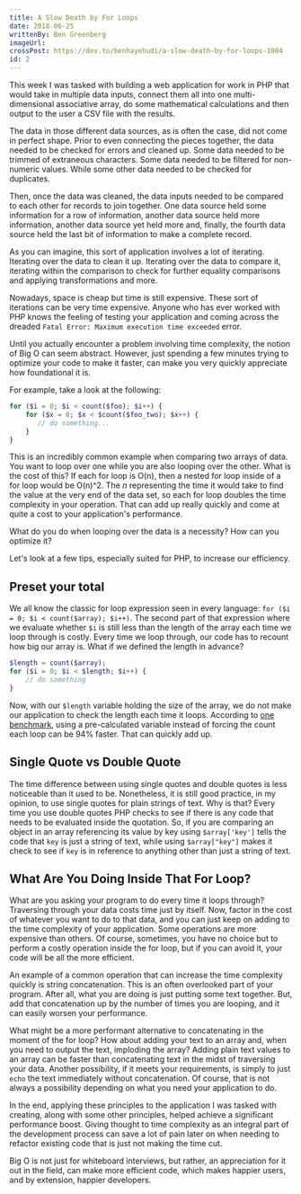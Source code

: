 ```yaml
---
title: A Slow Death by For Loops
date: 2018-06-25
writtenBy: Ben Greenberg
imageUrl: 
crossPost: https://dev.to/benhayehudi/a-slow-death-by-for-loops-1004
id: 2
---
```


This week I was tasked with building a web application for work in PHP that would take in multiple data inputs, connect them all into one multi-dimensional associative array, do some mathematical calculations and then output to the user a CSV file with the results. 

The data in those different data sources, as is often the case, did not come in perfect shape. Prior to even connecting the pieces together, the data needed to be checked for errors and cleaned up. Some data needed to be trimmed of extraneous characters. Some data needed to be filtered for non-numeric values. While some other data needed to be checked for duplicates. 

Then, once the data was cleaned, the data inputs needed to be compared to each other for records to join together. One data source held some information for a row of information, another data source held more information, another data source yet held more and, finally, the fourth data source held the last bit of information to make a complete record.

As you can imagine, this sort of application involves a lot of iterating. Iterating over the data to clean it up. Iterating over the data to compare it, iterating within the comparison to check for further equality comparisons and applying transformations and more. 

Nowadays, space is cheap but time is still expensive. These sort of iterations can be very time expensive. Anyone who has ever worked with PHP knows the feeling of testing your application and coming across the dreaded `Fatal Error: Maximum execution time exceeded` error. 

Until you actually encounter a problem involving time complexity, the notion of Big O can seem abstract. However, just spending a few minutes trying to optimize your code to make it faster, can make you very quickly appreciate how foundational it is. 

For example, take a look at the following:

```php
for ($i = 0; $i < count($foo); $i++) {
    for ($x = 0; $x < $count($foo_two); $x++) {
       // do something...
    }
}
```

This is an incredibly common example when comparing two arrays of data. You want to loop over one while you are also looping over the other. What is the cost of this? If each for loop is O(n), then a nested for loop inside of a for loop would be O(n)^2. The *n* representing the time it would take to find the value at the very end of the data set, so each for loop doubles the time complexity in your operation. That can add up really quickly and come at quite a cost to your application's performance. 

What do you do when looping over the data is a necessity? How can you optimize it?

Let's look at a few tips, especially suited for PHP, to increase our efficiency.

## Preset your total

We all know the classic for loop expression seen in every language: `for ($i = 0; $i < count($array); $i++)`. The second part of that expression where we evaluate whether `$i` is still less than the length of the array each time we loop through is costly. Every time we loop through, our code has to recount how big our array is. What if we defined the length in advance?

```php
$length = count($array);
for ($i = 0; $i < $length; $i++) {
    // do something
}
```

Now, with our `$length` variable holding the size of the array, we do not make our application to check the length each time it loops. According to [one benchmark](http://www.phpbench.com/), using a pre-calculated variable instead of forcing the count each loop can be 94% faster. That can quickly add up. 

## Single Quote vs Double Quote

The time difference between using single quotes and double quotes is less noticeable than it used to be. Nonetheless, it is still good practice, in my opinion, to use single quotes for plain strings of text. Why is that? Every time you use double quotes PHP checks to see if there is any code that needs to be evaluated inside the quotation. So, if you are comparing an object in an array referencing its value by key using `$array['key']` tells the code that `key` is just a string of text, while using `$array["key"]` makes it check to see if `key` is in reference to anything other than just a string of text. 

## What Are You Doing Inside That For Loop?

What are you asking your program to do every time it loops through? Traversing through your data costs time just by itself. Now, factor in the cost of whatever you want to do to that data, and you can just keep on adding to the time complexity of your application. Some operations are more expensive than others. Of course, sometimes, you have no choice but to perform a costly operation inside the for loop, but if you can avoid it, your code will be all the more efficient.

An example of a common operation that can increase the time complexity quickly is string concatenation. This is an often overlooked part of your program. After all, what you are doing is just putting some text together. But, add that concatenation up by the number of times you are looping, and it can easily worsen your performance. 

What might be a more performant alternative to concatenating in the moment of the for loop? How about adding your text to an array and, when you need to output the text, imploding the array? Adding plain text values to an array can be faster than concatenating text in the midst of traversing your data. Another possibility, if it meets your requirements, is simply to just `echo` the text immediately without concatenation. Of course, that is not always a possibility depending on what you need your application to do.

In the end, applying these principles to the application I was tasked with creating, along with some other principles, helped achieve a significant performance boost. Giving thought to time complexity as an integral part of the development process can save a lot of pain later on when needing to refactor existing code that is just not making the time cut. 

Big O is not just for whiteboard interviews, but rather, an appreciation for it out in the field, can make more efficient code, which makes happier users, and by extension, happier developers.